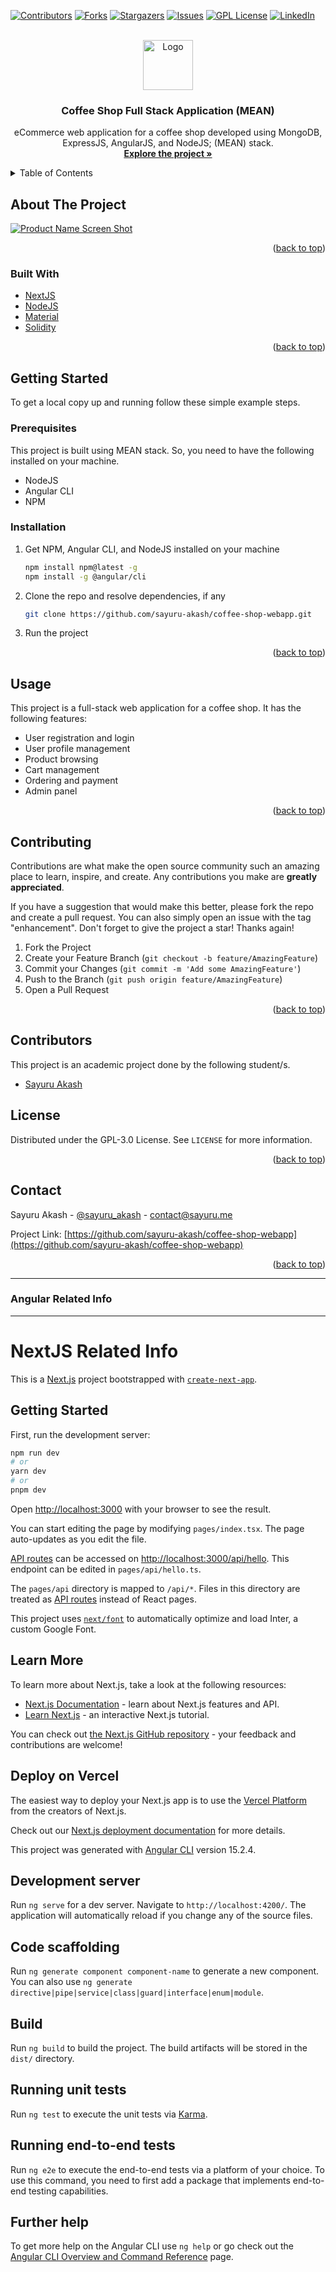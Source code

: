 <div id="top"></div>

[![Contributors][contributors-shield]][contributors-url]
[![Forks][forks-shield]][forks-url]
[![Stargazers][stars-shield]][stars-url]
[![Issues][issues-shield]][issues-url]
[![GPL License][license-shield]][license-url]
[![LinkedIn][linkedin-shield]][linkedin-url]

<!-- PROJECT LOGO -->
<br />
<div align="center">
  <a href="https://github.com/sayuru-akash/coffee-shop-webapp">
    <img src="images/logo.png" alt="Logo" width="80" height="80">
  </a>

<h3 align="center">Coffee Shop Full Stack Application (MEAN)</h3>

  <p align="center">
   eCommerce web application for a coffee shop developed using MongoDB, ExpressJS, AngularJS, and NodeJS; (MEAN) stack.
    <br />
    <a href="https://github.com/sayuru-akash/coffee-shop-webapp"><strong>Explore the project »</strong></a>
    <br />
  </p>
</div>

<!-- TABLE OF CONTENTS -->
<details>
  <summary>Table of Contents</summary>
  <ol>
    <li>
      <a href="#about-the-project">About The Project</a>
      <ul>
        <li><a href="#built-with">Built With</a></li>
      </ul>
    </li>
    <li>
      <a href="#getting-started">Getting Started</a>
      <ul>
        <li><a href="#prerequisites">Prerequisites</a></li>
        <li><a href="#installation">Installation</a></li>
      </ul>
    </li>
    <li><a href="#usage">Usage</a></li>
    <li><a href="#contributing">Contributing</a></li>
    <li><a href="#contributors">Contributors</a></li>
    <li><a href="#license">License</a></li>
    <li><a href="#contact">Contact</a></li>
  </ol>
</details>

<!-- ABOUT THE PROJECT -->

## About The Project

[![Product Name Screen Shot][product-screenshot]](https://github.com/sayuru-akash/coffee-shop-webapp)

<p align="right">(<a href="#top">back to top</a>)</p>

### Built With

- [NextJS](https://nextjs.org/)
- [NodeJS](https://nodejs.org/en/)
- [Material](https://mui.com/)
- [Solidity](https://soliditylang.org/)

<p align="right">(<a href="#top">back to top</a>)</p>

<!-- GETTING STARTED -->

## Getting Started

To get a local copy up and running follow these simple example steps.

### Prerequisites

This project is built using MEAN stack. So, you need to have the following installed on your machine.

- NodeJS
- Angular CLI
- NPM

### Installation

1. Get NPM, Angular CLI, and NodeJS installed on your machine
   ```sh
   npm install npm@latest -g
   npm install -g @angular/cli
   ```
2. Clone the repo and resolve dependencies, if any
   ```sh
   git clone https://github.com/sayuru-akash/coffee-shop-webapp.git
   ```
3. Run the project

<p align="right">(<a href="#top">back to top</a>)</p>

<!-- USAGE EXAMPLES -->

## Usage

This project is a full-stack web application for a coffee shop.
It has the following features:

- User registration and login
- User profile management
- Product browsing
- Cart management
- Ordering and payment
- Admin panel

<p align="right">(<a href="#top">back to top</a>)</p>

<!-- CONTRIBUTING -->

## Contributing

Contributions are what make the open source community such an amazing place to learn, inspire, and create. Any contributions you make are **greatly appreciated**.

If you have a suggestion that would make this better, please fork the repo and create a pull request. You can also simply open an issue with the tag "enhancement".
Don't forget to give the project a star! Thanks again!

1. Fork the Project
2. Create your Feature Branch (`git checkout -b feature/AmazingFeature`)
3. Commit your Changes (`git commit -m 'Add some AmazingFeature'`)
4. Push to the Branch (`git push origin feature/AmazingFeature`)
5. Open a Pull Request

<p align="right">(<a href="#top">back to top</a>)</p>

<!-- CONTRIBUTORS -->

## Contributors

This project is an academic project done by the following student/s.

- [Sayuru Akash](https://github.com/sayuru-akash/)

<!-- LICENSE -->

## License

Distributed under the GPL-3.0 License. See `LICENSE` for more information.

<p align="right">(<a href="#top">back to top</a>)</p>

<!-- CONTACT -->

## Contact

Sayuru Akash - [@sayuru_akash](https://twitter.com/sayuru_akash) - contact@sayuru.me

Project Link: [https://github.com/sayuru-akash/coffee-shop-webapp](https://github.com/sayuru-akash/coffee-shop-webapp)

<p align="right">(<a href="#top">back to top</a>)</p>

<hr>
<h3> Angular Related Info </h3>

<!-- MARKDOWN LINKS & IMAGES -->
<!-- https://www.markdownguide.org/basic-syntax/#reference-style-links -->

[contributors-shield]: https://img.shields.io/github/contributors/sayuru-akash/coffee-shop-webapp.svg?style=for-the-badge
[contributors-url]: https://github.com/sayuru-akash/coffee-shop-webapp/graphs/contributors
[forks-shield]: https://img.shields.io/github/forks/sayuru-akash/coffee-shop-webapp.svg?style=for-the-badge
[forks-url]: https://github.com/sayuru-akash/coffee-shop-webapp/network/members
[stars-shield]: https://img.shields.io/github/stars/sayuru-akash/coffee-shop-webapp.svg?style=for-the-badge
[stars-url]: https://github.com/sayuru-akash/coffee-shop-webapp/stargazers
[issues-shield]: https://img.shields.io/github/issues/sayuru-akash/coffee-shop-webapp.svg?style=for-the-badge
[issues-url]: https://github.com/sayuru-akash/coffee-shop-webapp/issues
[license-shield]: https://img.shields.io/github/license/sayuru-akash/coffee-shop-webapp.svg?style=for-the-badge
[license-url]: https://github.com/sayuru-akash/coffee-shop-webapp/blob/main/LICENSE
[linkedin-shield]: https://img.shields.io/badge/-LinkedIn-black.svg?style=for-the-badge&logo=linkedin&colorB=555
[linkedin-url]: https://linkedin.com/in/sayuruakash
[product-screenshot]: images/screenshot.jpeg

<hr>

# NextJS Related Info

This is a [Next.js](https://nextjs.org/) project bootstrapped with [`create-next-app`](https://github.com/vercel/next.js/tree/canary/packages/create-next-app).

## Getting Started

First, run the development server:

```bash
npm run dev
# or
yarn dev
# or
pnpm dev
```

Open [http://localhost:3000](http://localhost:3000) with your browser to see the result.

You can start editing the page by modifying `pages/index.tsx`. The page auto-updates as you edit the file.

[API routes](https://nextjs.org/docs/api-routes/introduction) can be accessed on [http://localhost:3000/api/hello](http://localhost:3000/api/hello). This endpoint can be edited in `pages/api/hello.ts`.

The `pages/api` directory is mapped to `/api/*`. Files in this directory are treated as [API routes](https://nextjs.org/docs/api-routes/introduction) instead of React pages.

This project uses [`next/font`](https://nextjs.org/docs/basic-features/font-optimization) to automatically optimize and load Inter, a custom Google Font.

## Learn More

To learn more about Next.js, take a look at the following resources:

- [Next.js Documentation](https://nextjs.org/docs) - learn about Next.js features and API.
- [Learn Next.js](https://nextjs.org/learn) - an interactive Next.js tutorial.

You can check out [the Next.js GitHub repository](https://github.com/vercel/next.js/) - your feedback and contributions are welcome!

## Deploy on Vercel

The easiest way to deploy your Next.js app is to use the [Vercel Platform](https://vercel.com/new?utm_medium=default-template&filter=next.js&utm_source=create-next-app&utm_campaign=create-next-app-readme) from the creators of Next.js.

Check out our [Next.js deployment documentation](https://nextjs.org/docs/deployment) for more details.

This project was generated with [Angular CLI](https://github.com/angular/angular-cli) version 15.2.4.

## Development server

Run `ng serve` for a dev server. Navigate to `http://localhost:4200/`. The application will automatically reload if you change any of the source files.

## Code scaffolding

Run `ng generate component component-name` to generate a new component. You can also use `ng generate directive|pipe|service|class|guard|interface|enum|module`.

## Build

Run `ng build` to build the project. The build artifacts will be stored in the `dist/` directory.

## Running unit tests

Run `ng test` to execute the unit tests via [Karma](https://karma-runner.github.io).

## Running end-to-end tests

Run `ng e2e` to execute the end-to-end tests via a platform of your choice. To use this command, you need to first add a package that implements end-to-end testing capabilities.

## Further help

To get more help on the Angular CLI use `ng help` or go check out the [Angular CLI Overview and Command Reference](https://angular.io/cli) page.
